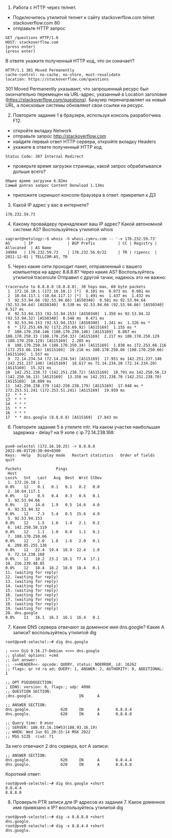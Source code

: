 1. Работа c HTTP через телнет.
- Подключитесь утилитой телнет к сайту stackoverflow.com telnet stackoverflow.com 80
- отправьте HTTP запрос
```
GET /questions HTTP/1.0
HOST: stackoverflow.com
[press enter]
[press enter]
```
В ответе укажите полученный HTTP код, что он означает?

```
HTTP/1.1 301 Moved Permanently
cache-control: no-cache, no-store, must-revalidate
location: https://stackoverflow.com/questions
```

301 Moved Permanently указывает, что запрошенный ресурс был окончательно перемещен на URL-адрес, указанный в Location заголовке (https://stackoverflow.com/questions). Браузер перенаправляет на новый URL, а поисковые системы обновляют свои ссылки на ресурс.

2. Повторите задание 1 в браузере, используя консоль разработчика F12.
- откройте вкладку Network
- отправьте запрос http://stackoverflow.com
- найдите первый ответ HTTP сервера, откройте вкладку Headers
- укажите в ответе полученный HTTP код. 
```
Status Code: 307 Internal Redirect
```
- проверьте время загрузки страницы, какой запрос обрабатывался дольше всего?
```
Общее время загрузки 6.82ms
Самый долгиз запрос Content Donwload 1.13ms
```
- приложите скриншот консоли браузера в ответ.
прикрепил к ДЗ
3. Какой IP адрес у вас в интернете?
```
176.232.59.73
```

4. Какому провайдеру принадлежит ваш IP адрес? Какой автономной системе AS? Воспользуйтесь утилитой whois
```
vagrant@netology:~$ whois -h whois.cymru.com -- '-v 176.232.59.73'
AS      | IP               | BGP Prefix          | CC | Registry | Allocated  | AS Name
34984   | 176.232.59.73    | 176.232.56.0/22     | TR | ripencc  | 2011-12-01 | TELLCOM-AS, TR
```
5. Через какие сети проходит пакет, отправленный с вашего компьютера на адрес 8.8.8.8? Через какие AS? Воспользуйтесь утилитой traceroute
Отправил с другой тачки, надеюсь это не важно: 
```
traceroute to 8.8.8.8 (8.8.8.8), 30 hops max, 60 byte packets
 1  172.16.10.1 (172.16.10.1) [*]  0.101 ms  0.073 ms  0.081 ms
 2  10.64.117.1 (10.64.117.1) [*]  1.491 ms  1.437 ms  1.432 ms
 3  92.53.94.66 (92.53.94.66) [AS50340]  0.581 ms 92.53.94.64 (92.53.94.64) [AS50340]  0.530 ms 92.53.94.66 (92.53.94.66) [AS50340]  0.517 ms
 4  92.53.94.153 (92.53.94.153) [AS50340]  1.350 ms 92.53.94.32 (92.53.94.32) [AS50340]  0.548 ms  0.471 ms
 5  92.53.94.153 (92.53.94.153) [AS50340]  1.341 ms  1.326 ms *
 6  * 172.253.69.92 (172.253.69.92) [AS15169]  1.155 ms *
 7  108.170.250.146 (108.170.250.146) [AS15169]  0.867 ms 108.170.250.33 (108.170.250.33) [AS15169]  2.217 ms 108.170.250.129 (108.170.250.129) [AS15169]  2.205 ms
 8  108.170.250.34 (108.170.250.34) [AS15169]  1.838 ms 172.253.66.116 (172.253.66.116) [AS15169]  19.216 ms 108.170.250.66 (108.170.250.66) [AS15169]  1.557 ms
 9  72.14.234.54 (72.14.234.54) [AS15169]  17.951 ms 142.251.237.146 (142.251.237.146) [AS15169]  18.617 ms 72.14.234.20 (72.14.234.20) [AS15169]  15.321 ms
10  142.251.238.72 (142.251.238.72) [AS15169]  18.791 ms 142.250.56.13 (142.250.56.13) [AS15169]  13.358 ms 142.251.238.70 (142.251.238.70) [AS15169]  18.809 ms
11  142.250.238.179 (142.250.238.179) [AS15169]  17.948 ms * 172.253.51.241 (172.253.51.241) [AS15169]  19.959 ms
12  * * *
13  * * *
14  * * *
15  * * *
16  * * *
17  * * dns.google (8.8.8.8) [AS15169]  17.843 ms
```

6. Повторите задание 5 в утилите mtr. На каком участке наибольшая задержка - delay?
на 9 хопе с ip 72.14.238.168:
```
 
pve0-selectel (172.16.10.25) -> 8.8.8.8                                                                                                                        2022-06-01T20:30:04+0300
Keys:  Help   Display mode   Restart statistics   Order of fields   quit
                                                                                                                                               Packets               Pings
 Host                                                                                                                                        Loss%   Snt   Last   Avg  Best  Wrst StDev
 1. 172.16.10.1                                                                                                                               0.0%    12    0.1   0.1   0.1   0.2   0.0
 2. 10.64.117.1                                                                                                                               0.0%    12    0.5   0.4   0.3   0.6   0.1
 3. 92.53.94.66                                                                                                                               0.0%    12   14.6   1.9   0.5  14.6   4.0
 4. 92.53.94.32                                                                                                                               0.0%    12    7.3   5.4   0.5  15.6   4.9
 5. 92.53.94.153                                                                                                                              0.0%    12    1.5   1.6   1.4   2.1   0.2
 6. 142.250.58.119                                                                                                                            0.0%    12    1.1   1.0   0.8   1.1   0.1
 7. 108.170.250.66                                                                                                                            0.0%    12    2.0   1.8   1.6   2.0   0.1
 8. 209.85.255.136                                                                                                                            0.0%    12   22.4  19.4  18.9  22.4   1.0
 9. 72.14.238.168                                                                                                                             0.0%    12   18.2  23.2  18.1  77.4  17.1
10. 216.239.48.85                                                                                                                             0.0%    12   18.4  18.2  18.0  18.4   0.1
11. (waiting for reply)
12. (waiting for reply)
13. (waiting for reply)
14. (waiting for reply)
15. (waiting for reply)
16. (waiting for reply)
17. (waiting for reply)
18. (waiting for reply)
19. (waiting for reply)
20. dns.google                                                                                                                                0.0%    11   16.1  16.3  16.1  16.4   0.1
```

7. Какие DNS сервера отвечают за доменное имя dns.google? Какие A записи? воспользуйтесь утилитой dig
```
root@pve0-selectel:~# dig dns.google

; <<>> DiG 9.16.27-Debian <<>> dns.google
;; global options: +cmd
;; Got answer:
;; ->>HEADER<<- opcode: QUERY, status: NOERROR, id: 16262
;; flags: qr rd ra ad; QUERY: 1, ANSWER: 2, AUTHORITY: 0, ADDITIONAL: 1

;; OPT PSEUDOSECTION:
; EDNS: version: 0, flags:; udp: 4096
;; QUESTION SECTION:
;dns.google.                    IN      A

;; ANSWER SECTION:
dns.google.             620     IN      A       8.8.4.4
dns.google.             620     IN      A       8.8.8.8

;; Query time: 0 msec
;; SERVER: 188.93.16.19#53(188.93.16.19)
;; WHEN: Wed Jun 01 20:33:14 MSK 2022
;; MSG SIZE  rcvd: 71
```

За него отвечают 2 dns сервера, вот A записи:
```
;; ANSWER SECTION:
dns.google.             620     IN      A       8.8.4.4
dns.google.             620     IN      A       8.8.8.8
```

Короткий ответ:
```
root@pve0-selectel:~# dig dns.google +short
8.8.4.4
8.8.8.8
```

8. Проверьте PTR записи для IP адресов из задания 7. Какое доменное имя привязано к IP? воспользуйтесь утилитой dig
```
root@pve0-selectel:~# dig -x 8.8.8.8 +short
dns.google.
root@pve0-selectel:~# dig -x 8.8.4.4 +short
dns.google.
```

